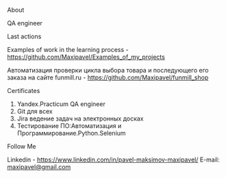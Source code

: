 
About

QA engineer

Last actions 

Examples of work in the learning process - https://github.com/Maxipavel/Examples_of_my_projects 

Автоматизация проверки цикла выбора товара и последующего его заказа на сайте funmill.ru - https://github.com/Maxipavel/funmill_shop

Certificates

1) Yandex.Practicum QA engineer
2) Git для всех
3) Jira ведение задач на электронных досках
4) Тестирование ПО:Автоматизация и Программирование.Python.Selenium

Follow Me

Linkedin - https://www.linkedin.com/in/pavel-maksimov-maxipavel/
E-mail: maxipavel@gmail.com
